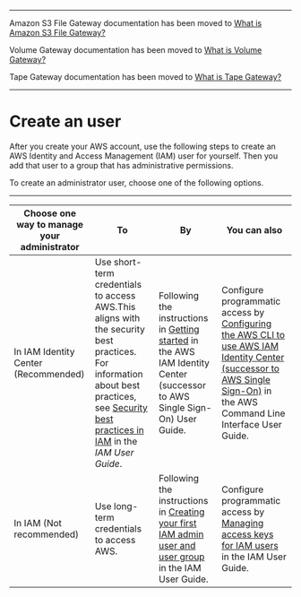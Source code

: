 --------

Amazon S3 File Gateway documentation has been moved to [What is Amazon S3 File Gateway?](https://docs.aws.amazon.com/filegateway/latest/files3/WhatIsStorageGateway.html)

Volume Gateway documentation has been moved to [What is Volume Gateway?](https://docs.aws.amazon.com/storagegateway/latest/vgw/WhatIsStorageGateway.html)

Tape Gateway documentation has been moved to [What is Tape Gateway?](https://docs.aws.amazon.com/storagegateway/latest/tgw/WhatIsStorageGateway.html)

--------

# Create an user<a name="setting-up-create-iam-user"></a>

After you create your AWS account, use the following steps to create an AWS Identity and Access Management \(IAM\) user for yourself\. Then you add that user to a group that has administrative permissions\.

To create an administrator user, choose one of the following options\.


****  

| Choose one way to manage your administrator | To | By | You can also | 
| --- | --- | --- | --- | 
| In IAM Identity Center \(Recommended\) | Use short\-term credentials to access AWS\.This aligns with the security best practices\. For information about best practices, see [Security best practices in IAM](https://docs.aws.amazon.com/IAM/latest/UserGuide/best-practices.html#bp-users-federation-idp) in the *IAM User Guide*\. | Following the instructions in [Getting started](https://docs.aws.amazon.com/singlesignon/latest/userguide/getting-started.html) in the AWS IAM Identity Center \(successor to AWS Single Sign\-On\) User Guide\. | Configure programmatic access by [Configuring the AWS CLI to use AWS IAM Identity Center \(successor to AWS Single Sign\-On\)](https://docs.aws.amazon.com/cli/latest/userguide/cli-configure-sso.html) in the AWS Command Line Interface User Guide\. | 
| In IAM \(Not recommended\) | Use long\-term credentials to access AWS\. | Following the instructions in [Creating your first IAM admin user and user group](https://docs.aws.amazon.com/IAM/latest/UserGuide/getting-started_create-admin-group.html) in the IAM User Guide\. | Configure programmatic access by [Managing access keys for IAM users](https://docs.aws.amazon.com/IAM/latest/UserGuide/id_credentials_access-keys.html) in the IAM User Guide\. | 